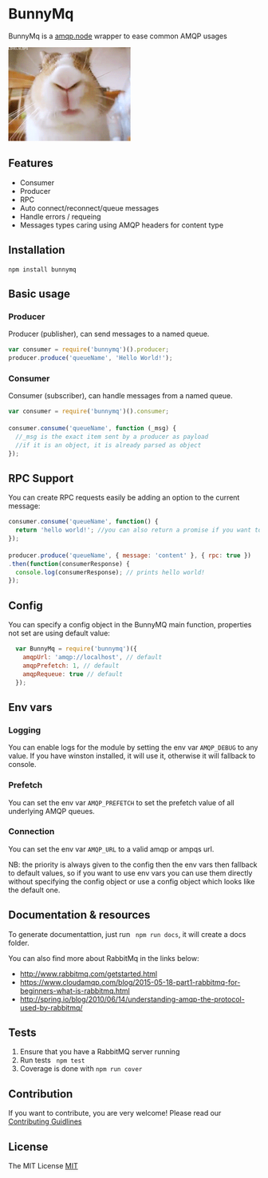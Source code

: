 # BunnyMq
BunnyMq is a [amqp.node](https://github.com/squaremo/amqp.node) wrapper to ease common AMQP usages

![bunny gif](./medias/bunny.gif)

## Features
- Consumer
- Producer
- RPC
- Auto connect/reconnect/queue messages
- Handle errors / requeing
- Messages types caring using AMQP headers for content type

## Installation
```
npm install bunnymq
```

## Basic usage
### Producer
Producer (publisher), can send messages to a named queue.

```javascript
var consumer = require('bunnymq')().producer;
producer.produce('queueName', 'Hello World!');
```

### Consumer
Consumer (subscriber), can handle messages from a named queue.

```javascript
var consumer = require('bunnymq')().consumer;

consumer.consume('queueName', function (_msg) {
  //_msg is the exact item sent by a producer as payload
  //if it is an object, it is already parsed as object
});
```

## RPC Support
You can create RPC requests easily be adding an option to the current message:
```javascript
consumer.consume('queueName', function() {
  return 'hello world!'; //you can also return a promise if you want to do async stuff
});

producer.produce('queueName', { message: 'content' }, { rpc: true })
.then(function(consumerResponse) {
  console.log(consumerResponse); // prints hello world!
});
```

## Config
You can specify a config object in the BunnyMQ main function, properties not set are using default value:

```javascript
  var BunnyMq = require('bunnymq')({
    amqpUrl: 'amqp://localhost', // default
    amqpPrefetch: 1, // default
    amqpRequeue: true // default
  });
```

## Env vars

### Logging
You can enable logs for the module by setting the env var ```AMQP_DEBUG``` to any value. If you have winston installed, it will use it, otherwise it will fallback to console.

### Prefetch
You can set the env var ```AMQP_PREFETCH``` to set the prefetch value of all underlying AMQP queues.

### Connection
You can set the env var ```AMQP_URL``` to a valid amqp or ampqs url.

NB: the priority is always given to the config then the env vars then fallback to default values, so if you want to use env vars you can use them directly without specifying the config object or use a config object which looks like the default one.

## Documentation & resources
To generate documentattion, just run ``` npm run docs```, it will create a docs folder.

You can also find more about RabbitMq in the links below:
 - http://www.rabbitmq.com/getstarted.html
 - https://www.cloudamqp.com/blog/2015-05-18-part1-rabbitmq-for-beginners-what-is-rabbitmq.html
 - http://spring.io/blog/2010/06/14/understanding-amqp-the-protocol-used-by-rabbitmq/

## Tests
1. Ensure that you have a RabbitMQ server running
2. Run tests ``` npm test```
3. Coverage is done with ``npm run cover``

## Contribution
If you want to contribute, you are very welcome!
Please read our [Contributing Guidlines](CONTRIBUTING.md)

## License
The MIT License [MIT](LICENSE)
